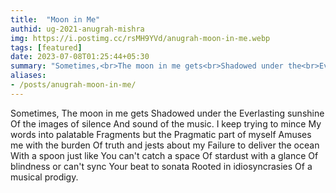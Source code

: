 ```yaml
---
title:  "Moon in Me"
authid: ug-2021-anugrah-mishra
img: https://i.postimg.cc/rsMH9YVd/anugrah-moon-in-me.webp
tags: [featured]
date: 2023-07-08T01:25:44+05:30
summary: "Sometimes,<br>The moon in me gets<br>Shadowed under the<br>Everlasting sunshine"
aliases:
- /posts/anugrah-moon-in-me/
---
```


Sometimes,
The moon in me gets 
Shadowed under the 
Everlasting sunshine
Of the images of silence 
And sound of the music.
I keep trying to mince
My words into palatable
Fragments but the 
Pragmatic part of myself
Amuses me with the burden
Of truth and jests about my
Failure to deliver the ocean
With a spoon just like 
You can't catch a space
Of stardust with a glance
Of blindness or can't sync 
Your beat to sonata
Rooted in idiosyncrasies
Of a musical prodigy.